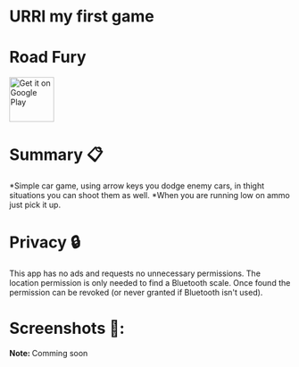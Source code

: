 # URRI my first game


# <b>Road Fury</b>


<img src="https://play.google.com/intl/en_us/badges/images/generic/en-play-badge.png" alt="Get it on Google Play" height="80"/>


# Summary :clipboard:

*Simple car game, using arrow keys you dodge enemy cars, in thight situations you can shoot them as well.
*When you are running low on ammo just pick it up.

# Privacy :lock:
This app has no ads and requests no unnecessary permissions. The location permission is only needed to find a Bluetooth scale. Once found the permission can be revoked (or never granted if Bluetooth isn't used).

# Screenshots 📱:
<b>Note: </b>Comming soon 
